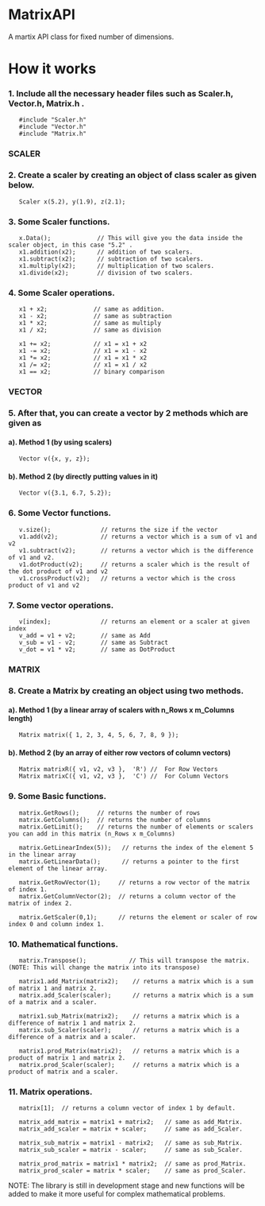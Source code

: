# MatrixAPI
A martix API class for fixed number of dimensions.

# How it works

### 1. Include all the necessary header files such as Scaler.h, Vector.h, Matrix.h . 

       #include "Scaler.h"
       #include "Vector.h"
       #include "Matrix.h"
       
### SCALER       
       
### 2. Create a scaler by creating an object of class scaler as given below.

       Scaler x(5.2), y(1.9), z(2.1);   
       
### 3. Some Scaler functions.
       
       x.Data();             // This will give you the data inside the scaler object, in this case "5.2" .
       x1.addition(x2);      // addition of two scalers.
       x1.subtract(x2);      // subtraction of two scalers.
       x1.multiply(x2);      // multiplication of two scalers.
       x1.divide(x2);        // division of two scalers.
  
### 4. Some Scaler operations.

       x1 + x2;             // same as addition.
       x1 - x2;             // same as subtraction
       x1 * x2;             // same as multiply
       x1 / x2;             // same as division
       
       x1 += x2;            // x1 = x1 + x2
       x1 -= x2;            // x1 = x1 - x2
       x1 *= x2;            // x1 = x1 * x2
       x1 /= x2;            // x1 = x1 / x2
       x1 == x2;            // binary comparison
       
### VECTOR
       
### 5. After that, you can create a vector by 2 methods which are given as

#### a). Method 1 (by using scalers)

       Vector v({x, y, z});
       
#### b). Method 2 (by directly putting values in it)

       Vector v({3.1, 6.7, 5.2});

### 6. Some Vector functions.
 
       v.size();              // returns the size if the vector
       v1.add(v2);            // returns a vector which is a sum of v1 and v2
       v1.subtract(v2);       // returns a vector which is the difference of v1 and v2.
       v1.dotProduct(v2);     // returns a scaler which is the result of the dot product of v1 and v2
       v1.crossProduct(v2);   // returns a vector which is the cross product of v1 and v2

### 7. Some vector operations.

       v[index];              // returns an element or a scaler at given index
       v_add = v1 + v2;       // same as Add
       v_sub = v1 - v2;       // same as Subtract
       v_dot = v1 * v2;       // same as DotProduct

### MATRIX

### 8. Create a Matrix by creating an object using two methods.

#### a). Method 1 (by a linear array of scalers with n_Rows x m_Columns length)

       Matrix matrix({ 1, 2, 3, 4, 5, 6, 7, 8, 9 });
       
#### b). Method 2 (by an array of either row vectors of column vectors)

       Matrix matrixR({ v1, v2, v3 },  'R') //  For Row Vectors
       Matrix matrixC({ v1, v2, v3 },  'C') //  For Column Vectors
       
### 9. Some Basic functions. 

       matrix.GetRows();     // returns the number of rows
       matrix.GetColumns();  // returns the number of columns
       matrix.GetLimit();    // returns the number of elements or scalers you can add in this matrix (n_Rows x m_Columns)
       
       matrix.GetLinearIndex(5));   // returns the index of the element 5 in the linear array
       matrix.GetLinearData();      // returns a pointer to the first element of the linear array.
       
       matrix.GetRowVector(1);     // returns a row vector of the matrix of index 1.
       matrix.GetColumnVector(2);  // returns a column vector of the matrix of index 2.
       
       matrix.GetScaler(0,1);      // returns the element or scaler of row index 0 and column index 1.
       
### 10. Mathematical functions.

       matrix.Transpose();            // This will transpose the matrix. (NOTE: This will change the matrix into its transpose)
       
       matrix1.add_Matrix(matrix2);    // returns a matrix which is a sum of matrix 1 and matrix 2.
       matrix.add_Scaler(scaler);      // returns a matrix which is a sum of a matrix and a scaler.
       
       matrix1.sub_Matrix(matrix2);    // returns a matrix which is a difference of matrix 1 and matrix 2.
       matrix.sub_Scaler(scaler);      // returns a matrix which is a difference of a matrix and a scaler.
       
       matrix1.prod_Matrix(matrix2);   // returns a matrix which is a product of matrix 1 and matrix 2.
       matrix.prod_Scaler(scaler);     // returns a matrix which is a product of matrix and a scaler.
       
### 11. Matrix operations.

       matrix[1];  // returns a column vector of index 1 by default.
       
       matrix_add_matrix = matrix1 + matrix2;   // same as add_Matrix.
       matrix_add_scaler = matrix + scaler;     // same as add_Scaler.
       
       matrix_sub_matrix = matrix1 - matrix2;   // same as sub_Matrix.
       matrix_sub_scaler = matrix - scaler;     // same as sub_Scaler.
       
       matrix_prod_matrix = matrix1 * matrix2;  // same as prod_Matrix.
       matrix_prod_scaler = matrix * scaler;    // same as prod_Scaler.
       
 NOTE: The library is still in development stage and new functions will be added to make it more useful for complex mathematical problems.
       

       
